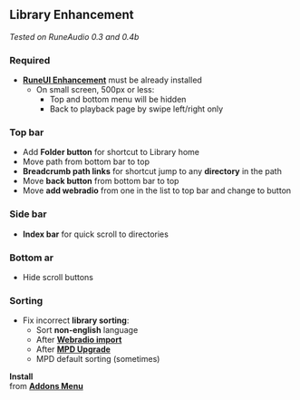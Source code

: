 Library Enhancement
---
_Tested on RuneAudio 0.3 and 0.4b_

### Required  
- [**RuneUI Enhancement**](https://github.com/rern/RuneUI_enhancement) must be already installed
	- On small screen, 500px or less:
		- Top and bottom menu will be hidden
		- Back to playback page by swipe left/right only

### Top bar
- Add **Folder button** for shortcut to Library home
- Move path from bottom bar to top
- **Breadcrumb path links** for shortcut jump to any **directory** in the path
- Move **back button** from bottom bar to top
- Move **add webradio** from one in the list to top bar and change to button

### Side bar
- **Index bar** for quick scroll to directories

### Bottom ar
- Hide scroll buttons

### Sorting
- Fix incorrect **library sorting**:
	- Sort **non-english** language
	- After [**Webradio import**](https://github.com/rern/RuneAudio/tree/master/webradio)
	- After [**MPD Upgrade**](https://github.com/rern/RuneAudio/tree/master/mpd)
	- MPD default sorting (sometimes)

**Install**  
from [**Addons Menu**](https://github.com/rern/RuneAudio_Addons)
